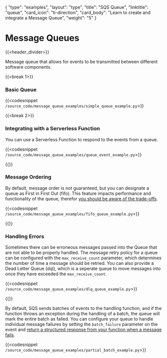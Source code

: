 {
    "type": "examples",
    "layout": "type",
    "title": "SQS Queue",
    "linktitle": "queue",
    "card_icon": "ti-direction",
    "card_body": "Learn to create and integrate a Message Queue",
    "weight": "5"
}


# Message Queues
{{<header_divider>}}

Message queue that allows for events to be transmitted between different software components. 

{{<break 1>}}
### Basic Queue

{{<codesnippet `/source_code/message_queue_examples/simple_queue_example.py`>}}

{{<break 2>}}
### Integrating with a Serverless Function
You can use a Serverless Function to respond to the events from a queue.

{{<codesnippet `/source_code/message_queue_examples/queue_event_example.py`>}}

{{<break>}}
### Message Ordering
By default, message order is not guaranteed, but you can designate a queue as First in First Out (fifo). This feature impacts performance and functionality of the queue, therefor [you should be aware of the trade-offs](https://docs.aws.amazon.com/AWSSimpleQueueService/latest/SQSDeveloperGuide/FIFO-queues.html).

{{<codesnippet `/source_code/message_queue_examples/fifo_queue_example.py`>}}

{{<break>}}
### Handling Errors
Sometimes there can be erroneous messages passed into the Queue that are not able to be properly handled. The message retry policy for a queue can be configured with the `max_receive_count` parameter, which determines the number of time a message should be retried. You can also provide a Dead Letter Queue (dql), which is a seperate queue to move messages into once they have exceeded the `max_receive_count`. 

{{<codesnippet `/source_code/message_queue_examples/dlq_queue_example.py`>}}

{{<break>}}

By default, SQS sends batches of events to the handling function, and if the function throws an exception during the handling of a batch, the queue will mark the entire batch as failed. You can configure your queue to handle individual message failures by setting the `batch_failure` parameter on the event and [return a structured response from your function when a message fails](https://docs.aws.amazon.com/lambda/latest/dg/with-sqs.html#services-sqs-batchfailurereporting).


{{<codesnippet `/source_code/message_queue_examples/partial_batch_example.py`>}}
